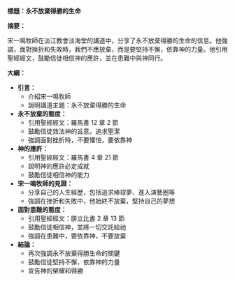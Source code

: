 **標題：永不放棄得勝的生命**

**摘要：**

宋一鳴牧師在淡江教會淡海堂的講道中，分享了永不放棄得勝的生命的信息。他強調，面對挫折和失敗時，我們不應放棄，而是要堅持不懈，依靠神的力量。他引用聖經經文，鼓勵信徒相信神的應許，並在患難中與神同行。

**大綱：**

* **引言：**
    * 介紹宋一鳴牧師
    * 說明講道主題：永不放棄得勝的生命
* **永不放棄的態度：**
    * 引用聖經經文：羅馬書 12 章 2 節
    * 鼓勵信徒效法神的旨意，追求聖潔
    * 強調面對挫折時，不要懼怕，要依靠神
* **神的應許：**
    * 引用聖經經文：羅馬書 4 章 21 節
    * 說明神的應許必定成就
    * 鼓勵信徒相信神的能力
* **宋一鳴牧師的見證：**
    * 分享自己的人生經歷，包括追求棒球夢、進入演藝圈等
    * 強調在挫折和失敗中，他始終不放棄，堅持自己的夢想
* **面對患難的態度：**
    * 引用聖經經文：腓立比書 2 章 13 節
    * 鼓勵信徒相信神，並將一切交託給祂
    * 強調在患難中，要依靠神，不要放棄
* **結論：**
    * 再次強調永不放棄得勝生命的關鍵
    * 鼓勵信徒堅持不懈，依靠神的力量
    * 宣告神的榮耀和得勝